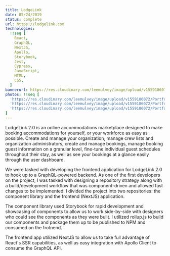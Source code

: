 ```yaml
---
title: LodgeLink
date: 05/24/2019
status: complete
url: https://lodgelink.com
technologies:
  !!seq [
    React,
    GraphQL,
    NextJS,
    Apollo,
    Storybook,
    Jest,
    Cypress,
    JavaScript,
    HTML,
    CSS,
  ]
bannerurl: https://res.cloudinary.com/leemulvey/image/upload/v1559186072/Portfolio/lodgelink-cover.png
photos: !!seq [
  'https://res.cloudinary.com/leemulvey/image/upload/v1559186072/Portfolio/lodgelink-1.png',
  'https://res.cloudinary.com/leemulvey/image/upload/v1559186072/Portfolio/lodgelink-2.png',
  'https://res.cloudinary.com/leemulvey/image/upload/v1559186072/Portfolio/lodgelink-3.png'
]
---
```


LodgeLink 2.0 is an online accommodations marketplace designed to make booking accommodations for yourself, or your workforce as easy as possible. Create and manage your organization, manage crew lists and organization administrators, create and manage bookings, manage booking guest information on a granular level, fine-tune individual guest schedules throughout their stay, as well as see your bookings at a glance easily through the user dashboard.

We were tasked with developing the frontend application for LodgeLink 2.0 to hook up to a GraphQL-powered backend. As one of the first developers on the project, I was tasked with designing a repository strategy along with a build/development workflow that was component-driven and allowed fast changes to be implemented. I divided the project into two repositories: the component library and the frontend (NextJS) application.

The component library used Storybook for rapid development and showcasing of components to allow us to work side-by-side with designers who could see the components as they were built. I utilized rollup.js to build our components and package them up to be published to NPM and consumed on the frotnend.

The frontend app utilized NextJS to allow us to take full advantage of React's SSR capabilities, as well as easy integration with Apollo Client to consume the GraphQL API.
